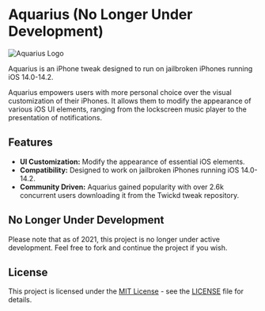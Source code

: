 # Aquarius (No Longer Under Development)

![Aquarius Logo](https://path_to_your_logo.png)

Aquarius is an iPhone tweak designed to run on jailbroken iPhones running iOS 14.0-14.2.

Aquarius empowers users with more personal choice over the visual customization of their iPhones. It allows them to modify the appearance of various iOS UI elements, ranging from the lockscreen music player to the presentation of notifications.

## Features

- **UI Customization:** Modify the appearance of essential iOS elements.
- **Compatibility:** Designed to work on jailbroken iPhones running iOS 14.0-14.2.
- **Community Driven:** Aquarius gained popularity with over 2.6k concurrent users downloading it from the Twickd tweak repository.

## No Longer Under Development

Please note that as of 2021, this project is no longer under active development. Feel free to fork and continue the project if you wish.

## License

This project is licensed under the [MIT License](https://opensource.org/licenses/MIT) - see the [LICENSE](LICENSE) file for details.
